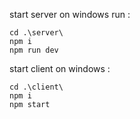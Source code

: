 start server on windows run : 

```
cd .\server\
npm i
npm run dev
```

start client on windows :

```
cd .\client\
npm i
npm start
```

